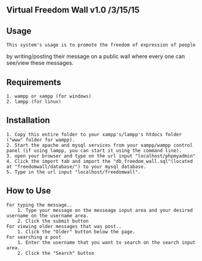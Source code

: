 Virtual Freedom Wall v1.0 /3/15/15
---------------------------------------------------------------------------------

Usage
---------------------------------------------------------------------------------
	This system's usage is to promote the freedom of expression of people
by writing/posting their message on a public wall where every one can see/view
these messages.

Requirements
---------------------------------------------------------------------------------
	1. wampp or xampp (for windows)
	2. lampp (for linux)

Installation
---------------------------------------------------------------------------------
	1. Copy this entire folder to your xampp's/lampp's htdocs folder ("www" folder for wampp).
	2. Start the apache and mysql services from your xampp/wampp control panel (if using lampp, you can start it using the command line).
	3. open your browser and type on the url input "localhost/phpmyadmin"
	4. Click the import tab and import the "db_freedom_wall.sql"(located at "freedomwall/database/") to your mysql database.
	5. Type in the url input "localhost/freedomwall".
	
How to Use
---------------------------------------------------------------------------------
	For typing the message..
		1. Type your message on the messeage input area and your desired username on the username area.
		2. Click the submit button
	For viewing older messages that was post..
		1. Click the "Older" button below the page.
	For searching a post
		1. Enter the username that you want to search on the search input area.
		2. Click the "Search" button


~~~~~ENJOY~~~~~


